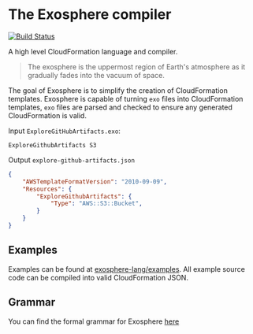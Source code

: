# The Exosphere compiler

[![Build Status](https://travis-ci.com/exosphere-lang/compiler.svg?branch=master)](https://travis-ci.com/exosphere-lang/compiler)

A high level CloudFormation language and compiler.

> The exosphere is the uppermost region of Earth's atmosphere as it gradually fades into the vacuum of space.

The goal of Exosphere is to simplify the creation of CloudFormation templates. Exosphere is capable of turning `exo` files into CloudFormation templates, `exo` files are parsed and checked to ensure any generated CloudFormation is valid.

Input `ExploreGitHubArtifacts.exo`:

```
ExploreGithubArtifacts S3
```

Output `explore-github-artifacts.json`

```json
{
    "AWSTemplateFormatVersion": "2010-09-09",
    "Resources": {
        "ExploreGithubArtifacts": {
            "Type": "AWS::S3::Bucket",
        }
    }
}
```

## Examples

Examples can be found at [exosphere-lang/examples](https://github.com/exosphere-lang/examples). All example source code can be compiled into valid CloudFormation JSON.

## Grammar

You can find the formal grammar for Exosphere [here](https://github.com/exosphere-lang/grammar)
